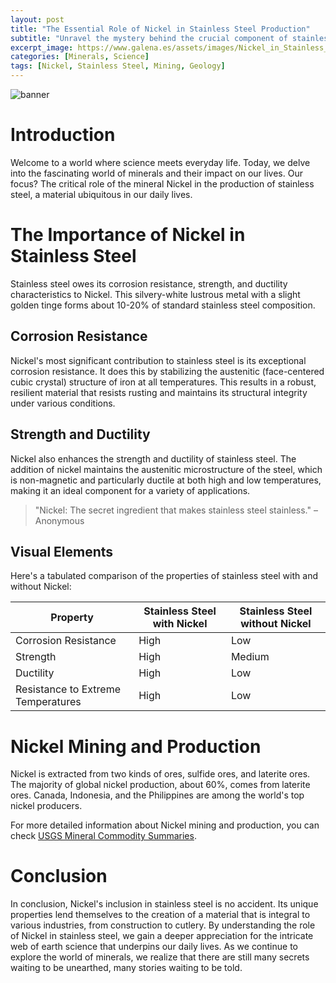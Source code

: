 ```yaml
---
layout: post
title: "The Essential Role of Nickel in Stainless Steel Production"
subtitle: "Unravel the mystery behind the crucial component of stainless steel, Nickel, and its incredible impact on our daily lives."
excerpt_image: https://www.galena.es/assets/images/Nickel_in_Stainless_Steel.png
categories: [Minerals, Science]
tags: [Nickel, Stainless Steel, Mining, Geology]
---
```


![banner](https://www.galena.es/assets/images/Nickel_in_Stainless_Steel.png "A close-up view of stainless steel showing its shiny surface, with a small pile of nickel ore beside it, illustrating the essential role of nickel in stainless steel production for geology enthusiasts and earth science readers.")

# Introduction

Welcome to a world where science meets everyday life. Today, we delve into the fascinating world of minerals and their impact on our lives. Our focus? The critical role of the mineral Nickel in the production of stainless steel, a material ubiquitous in our daily lives. 

# The Importance of Nickel in Stainless Steel

Stainless steel owes its corrosion resistance, strength, and ductility characteristics to Nickel. This silvery-white lustrous metal with a slight golden tinge forms about 10-20% of standard stainless steel composition. 

## Corrosion Resistance

Nickel's most significant contribution to stainless steel is its exceptional corrosion resistance. It does this by stabilizing the austenitic (face-centered cubic crystal) structure of iron at all temperatures. This results in a robust, resilient material that resists rusting and maintains its structural integrity under various conditions.

## Strength and Ductility

Nickel also enhances the strength and ductility of stainless steel. The addition of nickel maintains the austenitic microstructure of the steel, which is non-magnetic and particularly ductile at both high and low temperatures, making it an ideal component for a variety of applications.

> "Nickel: The secret ingredient that makes stainless steel stainless." – Anonymous

## Visual Elements

Here's a tabulated comparison of the properties of stainless steel with and without Nickel:

| Property | Stainless Steel with Nickel | Stainless Steel without Nickel |
|----------|----------------------------|-------------------------------|
| Corrosion Resistance | High | Low |
| Strength | High | Medium |
| Ductility | High | Low |
| Resistance to Extreme Temperatures | High | Low |

# Nickel Mining and Production

Nickel is extracted from two kinds of ores, sulfide ores, and laterite ores. The majority of global nickel production, about 60%, comes from laterite ores. Canada, Indonesia, and the Philippines are among the world's top nickel producers. 

For more detailed information about Nickel mining and production, you can check [USGS Mineral Commodity Summaries](https://pubs.usgs.gov/periodicals/mcs2021/mcs2021-nickel.pdf).

# Conclusion

In conclusion, Nickel's inclusion in stainless steel is no accident. Its unique properties lend themselves to the creation of a material that is integral to various industries, from construction to cutlery. By understanding the role of Nickel in stainless steel, we gain a deeper appreciation for the intricate web of earth science that underpins our daily lives. As we continue to explore the world of minerals, we realize that there are still many secrets waiting to be unearthed, many stories waiting to be told.